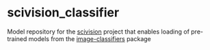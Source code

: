 # scivision_classifier

Model repository for the [scivision](https://scivision.readthedocs.io/) project that enables loading of pre-trained models from the [image-classifiers](https://pypi.org/project/image-classifiers/) package
